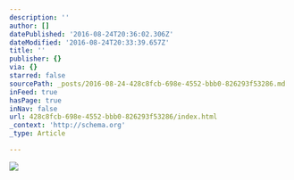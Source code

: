 ```yaml
---
description: ''
author: []
datePublished: '2016-08-24T20:36:02.306Z'
dateModified: '2016-08-24T20:33:39.657Z'
title: ''
publisher: {}
via: {}
starred: false
sourcePath: _posts/2016-08-24-428c8fcb-698e-4552-bbb0-826293f53286.md
inFeed: true
hasPage: true
inNav: false
url: 428c8fcb-698e-4552-bbb0-826293f53286/index.html
_context: 'http://schema.org'
_type: Article

---
```

![](https://the-grid-user-content.s3-us-west-2.amazonaws.com/d9b10e6b-d4fe-418c-bac8-5348b304202b.jpg)